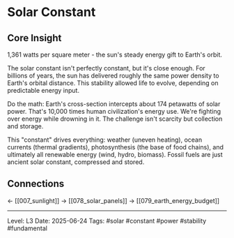 # Solar Constant

## Core Insight
1,361 watts per square meter - the sun's steady energy gift to Earth's orbit.

The solar constant isn't perfectly constant, but it's close enough. For billions of years, the sun has delivered roughly the same power density to Earth's orbital distance. This stability allowed life to evolve, depending on predictable energy input.

Do the math: Earth's cross-section intercepts about 174 petawatts of solar power. That's 10,000 times human civilization's energy use. We're fighting over energy while drowning in it. The challenge isn't scarcity but collection and storage.

This "constant" drives everything: weather (uneven heating), ocean currents (thermal gradients), photosynthesis (the base of food chains), and ultimately all renewable energy (wind, hydro, biomass). Fossil fuels are just ancient solar constant, compressed and stored.

## Connections
← [[007_sunlight]]
→ [[078_solar_panels]]
→ [[079_earth_energy_budget]]

---
Level: L3
Date: 2025-06-24
Tags: #solar #constant #power #stability #fundamental